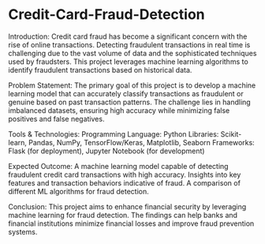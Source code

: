 # Credit-Card-Fraud-Detection

Introduction:
Credit card fraud has become a significant concern with the rise of online transactions. Detecting fraudulent transactions in real time is challenging due to the vast volume of data and the sophisticated techniques used by fraudsters. This project leverages machine learning algorithms to identify fraudulent transactions based on historical data.

Problem Statement:
The primary goal of this project is to develop a machine learning model that can accurately classify transactions as fraudulent or genuine based on past transaction patterns. The challenge lies in handling imbalanced datasets, ensuring high accuracy while minimizing false positives and false negatives.

Tools & Technologies:
Programming Language: Python
Libraries: Scikit-learn, Pandas, NumPy, TensorFlow/Keras, Matplotlib, Seaborn
Frameworks: Flask (for deployment), Jupyter Notebook (for development)

Expected Outcome:
A machine learning model capable of detecting fraudulent credit card transactions with high accuracy.
Insights into key features and transaction behaviors indicative of fraud.
A comparison of different ML algorithms for fraud detection.

Conclusion:
This project aims to enhance financial security by leveraging machine learning for fraud detection. The findings can help banks and financial institutions minimize financial losses and improve fraud prevention systems.
